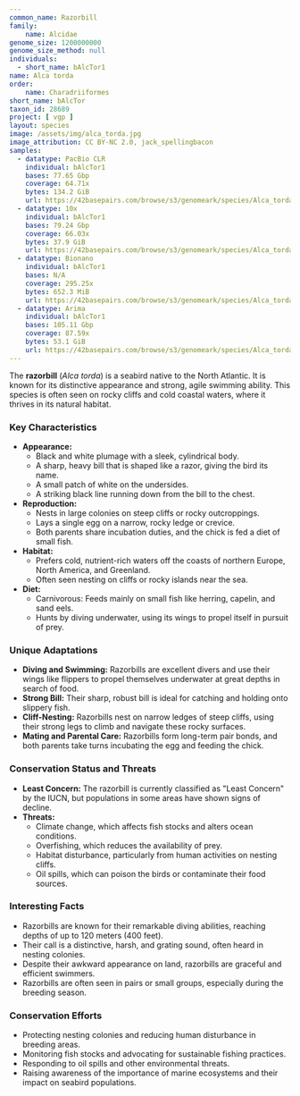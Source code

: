 ```yaml
---
common_name: Razorbill
family:
    name: Alcidae
genome_size: 1200000000
genome_size_method: null
individuals:
  - short_name: bAlcTor1
name: Alca torda
order:
    name: Charadriiformes
short_name: bAlcTor
taxon_id: 28689
project: [ vgp ]
layout: species
image: /assets/img/alca_torda.jpg
image_attribution: CC BY-NC 2.0, jack_spellingbacon
samples:
  - datatype: PacBio CLR
    individual: bAlcTor1
    bases: 77.65 Gbp
    coverage: 64.71x
    bytes: 134.2 GiB
    url: https://42basepairs.com/browse/s3/genomeark/species/Alca_torda/bAlcTor1/genomic_data/pacbio
  - datatype: 10x
    individual: bAlcTor1
    bases: 79.24 Gbp
    coverage: 66.03x
    bytes: 37.9 GiB
    url: https://42basepairs.com/browse/s3/genomeark/species/Alca_torda/bAlcTor1/genomic_data/10x
  - datatype: Bionano
    individual: bAlcTor1
    bases: N/A
    coverage: 295.25x
    bytes: 652.3 MiB
    url: https://42basepairs.com/browse/s3/genomeark/species/Alca_torda/bAlcTor1/genomic_data/bionano
  - datatype: Arima
    individual: bAlcTor1
    bases: 105.11 Gbp
    coverage: 87.59x
    bytes: 53.1 GiB	
    url: https://42basepairs.com/browse/s3/genomeark/species/Alca_torda/bAlcTor1/genomic_data/arima
---
```

The **razorbill** (*Alca torda*) is a seabird native to the North Atlantic. It is known for its distinctive appearance and strong, agile swimming ability. This species is often seen on rocky cliffs and cold coastal waters, where it thrives in its natural habitat.

### Key Characteristics

* **Appearance:**
    * Black and white plumage with a sleek, cylindrical body.
    * A sharp, heavy bill that is shaped like a razor, giving the bird its name.
    * A small patch of white on the undersides.
    * A striking black line running down from the bill to the chest.
* **Reproduction:**
    * Nests in large colonies on steep cliffs or rocky outcroppings.
    * Lays a single egg on a narrow, rocky ledge or crevice.
    * Both parents share incubation duties, and the chick is fed a diet of small fish.
* **Habitat:**
    * Prefers cold, nutrient-rich waters off the coasts of northern Europe, North America, and Greenland.
    * Often seen nesting on cliffs or rocky islands near the sea.
* **Diet:**
    * Carnivorous: Feeds mainly on small fish like herring, capelin, and sand eels.
    * Hunts by diving underwater, using its wings to propel itself in pursuit of prey.

### Unique Adaptations

* **Diving and Swimming:** Razorbills are excellent divers and use their wings like flippers to propel themselves underwater at great depths in search of food.
* **Strong Bill:** Their sharp, robust bill is ideal for catching and holding onto slippery fish.
* **Cliff-Nesting:** Razorbills nest on narrow ledges of steep cliffs, using their strong legs to climb and navigate these rocky surfaces.
* **Mating and Parental Care:** Razorbills form long-term pair bonds, and both parents take turns incubating the egg and feeding the chick.

### Conservation Status and Threats

* **Least Concern:** The razorbill is currently classified as "Least Concern" by the IUCN, but populations in some areas have shown signs of decline.
* **Threats:**
    * Climate change, which affects fish stocks and alters ocean conditions.
    * Overfishing, which reduces the availability of prey.
    * Habitat disturbance, particularly from human activities on nesting cliffs.
    * Oil spills, which can poison the birds or contaminate their food sources.

### Interesting Facts

* Razorbills are known for their remarkable diving abilities, reaching depths of up to 120 meters (400 feet).
* Their call is a distinctive, harsh, and grating sound, often heard in nesting colonies.
* Despite their awkward appearance on land, razorbills are graceful and efficient swimmers.
* Razorbills are often seen in pairs or small groups, especially during the breeding season.

### Conservation Efforts

* Protecting nesting colonies and reducing human disturbance in breeding areas.
* Monitoring fish stocks and advocating for sustainable fishing practices.
* Responding to oil spills and other environmental threats.
* Raising awareness of the importance of marine ecosystems and their impact on seabird populations.
